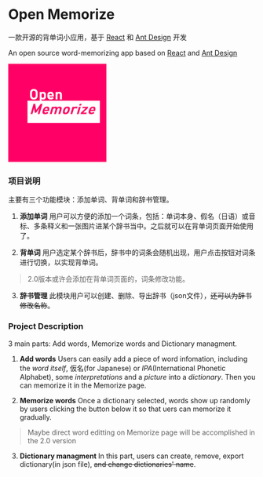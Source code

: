 # Open Memorize
一款开源的背单词小应用，基于 [React](https://reactjs.org) 和 [Ant Design](https://ant.design) 开发

An open source word-memorizing app based on [React](https://reactjs.org) and [Ant Design](https://ant.design) 

![](src/logo.png)

### 项目说明

主要有三个功能模块：添加单词、背单词和辞书管理。

1. **添加单词** 用户可以方便的添加一个词条，包括：单词本身、假名（日语）或音标、多条释义和一张图片进某个辞书当中。之后就可以在背单词页面开始使用了。

2. **背单词** 用户选定某个辞书后，辞书中的词条会随机出现，用户点击按钮对词条进行切换，以实现背单词。
> 2.0版本或许会添加在背单词页面的，词条修改功能。

3. **辞书管理** 此模块用户可以创建、删除、导出辞书（json文件），~~还可以为辞书修改名称~~。

### Project Description

3 main parts: Add words, Memorize words and Dictionary managment.

1. **Add words** Users can easily add a piece of word infomation, including the *word itself*, 仮名(for Japanese) or *IPA*(International Phonetic Alphabet), some *interpretations* and a *picture* into a *dictionary*. Then you can memorize it in the Memorize page.

2. **Memorize words** Once a dictionary selected, words show up randomly by users clicking the button below it so that uers can memorize it gradually.
> Maybe direct word editting on Memorize page will be accomplished in the 2.0 version

3. **Dictionary managment** In this part, users can create, remove, export dictionary(in json file), ~~and change dictionaries' name~~.
